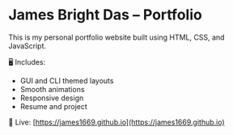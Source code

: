 # James Bright Das – Portfolio

This is my personal portfolio website built using HTML, CSS, and JavaScript.

🖥️ Includes:
- GUI and CLI themed layouts
- Smooth animations
- Responsive design
- Resume and project

🔗 Live: [https://james1669.github.io](https://james1669.github.io)
